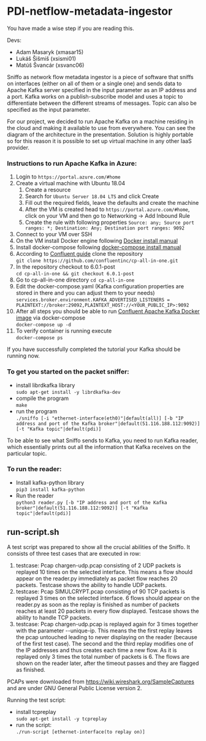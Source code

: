 # PDI-netflow-metadata-ingestor
You have made a wise step if you are reading this.

Devs:
- Adam Masaryk (xmasar15)
- Lukáš Šišmiš (xsismi01)
- Matúš Švancár (xsvanc06)

Sniffo as network flow metadata ingestor is a piece of software that sniffs on interfaces (either on all of them or a single one) and sends data to Apache Kafka server specified in the input parameter as an IP address and a port. Kafka works on a publish-subscribe model and uses a topic to differentiate between the different streams of messages. Topic can also be specified as the input parameter. 

For our project, we decided to run Apache Kafka on a machine residing in the cloud and making it available to use from everywhere. You can see the diagram of the architecture in the presentation. Solution is highly portable so for this reason it is possible to set up virtual machine in any other IaaS provider. 

### Instructions to run Apache Kafka in Azure:
1. Login to `https://portal.azure.com/#home`
1. Create a virtual machine with Ubuntu 18.04
    1. Create a resource
    1. Search for `Ubuntu Server 18.04 LTS` and click Create
    1. Fill out the required fields, leave the defaults and create the machine
    1. After the VM is created head to `https://portal.azure.com/#home`, click on your VM and then go to Networking -> Add Inbound Rule 
    1. Create the rule with following properties `Source: any; Source port ranges: *; Destination: Any; Destination port ranges: 9092`
1. Connect to your VM over SSH
1. On the VM install Docker engine following [Docker install manual](https://docs.docker.com/engine/install/ubuntu/)
1. Install docker-compose following [docker-compose install manual](https://docs.docker.com/compose/install/)
1. According to [Confluent guide](https://docs.confluent.io/platform/current/quickstart/ce-docker-quickstart.html#step-1-download-and-start-cp-using-docker) clone the repository <br>
`git clone https://github.com/confluentinc/cp-all-in-one.git`
1. In the repository checkout to 6.0.1-post <br>
`cd cp-all-in-one && git checkout 6.0.1-post`
1. Go to cp-all-in-one directory
`cd cp-all-in-one`
1. Edit the docker-compose.yaml (Kafka configuration properties are stored in there and you can adjust them to your needs)<br>
`services.broker.environment.KAFKA_ADVERTISED_LISTENERS = PLAINTEXT://broker:29092,PLAINTEXT_HOST://<YOUR_PUBLIC_IP>:9092` 
1. After all steps you should be able to run [Confluent Apache Kafka Docker image](https://hub.docker.com/r/confluentinc/cp-kafka/) via docker-compose <br>
`docker-compose up -d` 
1. To verify container is running execute <br>
`docker-compose ps`

If you have successfully completed the tutorial your Kafka should be running now.

### To get you started on the packet sniffer:
- install librdkafka library<br>
`sudo apt-get install -y librdkafka-dev`
- compile the program<br>
`make`
- run the program<br>
`./sniffo [-i "ethernet-interface(eth0)"|default(all)] [-b "IP address and port of the Kafka broker"|default(51.116.188.112:9092)] [-t "Kafka topic"|default(pdi)]`

To be able to see what Sniffo sends to Kafka, you need to run Kafka reader, which essentially prints out all the information that Kafka receives on the particular topic. 

### To run the reader:
- Install kafka-python library<br>
`pip3 install kafka-python`
- Run the reader<br>
`python3 reader.py [-b "IP address and port of the Kafka broker"|default(51.116.188.112:9092)] [-t "Kafka topic"|default(pdi)]`

## run-script.sh
A test script was prepared to show all the crucial abilities of the Sniffo. It consists of three test cases that are executed in row:

1. testcase: Pcap chargen-udp.pcap consisting of 2 UDP packets is replayed 10 times on the selected interface. This means a flow should appear on the reader.py immediately as packet flow reaches 20 packets. Testcase shows the ability to handle UDP packets.
1. testcase: Pcap SIMULCRYPT.pcap consisting of 90 TCP packets is replayed 3 times on the selected interface. 6 flows should appear on the reader.py as soon as the replay is finished as number of packets reaches at least 20 packets in every flow displayed. Testcase shows the ability to handle TCP packets.
1. testcase: Pcap chargen-udp.pcap is replayed again for 3 times together with the parameter --unique-ip. This means the the first replay leaves the pcap untouched leading to never displaying on the reader (because of the first test case). The second and the third replay modifies one of the IP addresses and thus creates each time a new flow. As it is replayed only 3 times the total number of packets is 6. The flows are shown on the reader later, after the timeout passes and they are flagged as finished.

PCAPs were downloaded from https://wiki.wireshark.org/SampleCaptures and are under GNU General Public License version 2.

Running the test script:
- install tcpreplay<br>
`sudo apt-get install -y tcpreplay`
- run the script:<br>
`./run-script [ethernet-interface(to replay on)]`
